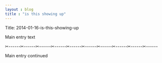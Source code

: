 ```yaml
---
layout : blog
title : "is this showing up"
---
```


Title: 2014-01-16-is-this-showing-up

Main entry text

✂------✂------✂------✂------✂------✂------✂------✂------✂------✂------

Main entry continued

